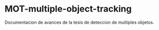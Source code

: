 # MOT-multiple-object-tracking
Documentacion de avances de la tesis de deteccion de multiples objetos.
